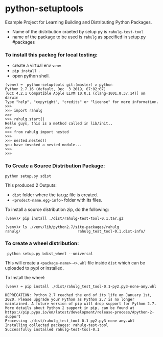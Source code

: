 # python-setuptools

Example Project for Learning Building and Distributing Python Packages.

- Name of the distribution craeted by setup.py is `rahulg-test-tool`
- name of the package to be used is `rahulg` as specified in setup.py #packages
### To install this packeg for local testing:
* create a virtual env `venv`
* `pip install .`
* open python shell.

```
(venv) ➜  python-setuptools git:(master) ✗ python
Python 2.7.16 (default, Dec  3 2019, 07:02:07) 
[GCC 4.2.1 Compatible Apple LLVM 10.0.1 (clang-1001.0.37.14)] on darwin
Type "help", "copyright", "credits" or "license" for more information.
>>> 
>>> import rahulg
>>> 
>>> rahulg.start()
Hello guys, this is a method called in lib/init..
>>> 
>>> from rahulg import nested
>>> 
>>> nested.nested()
you have invoked a nested module...
>>> 
>>>
```

### To Create a Source Distribution Package:
```
python setup.py sdist
```
This produced 2 Outputs:
  * `dist` folder where the tar.gz file is created.
  * `<prodect-name.egg-info>` folder with its files.
  
To install a source distribution zip, do the following:
  ```
  (venv)✗ pip install ./dist/rahulg-test-tool-0.1.tar.gz 
  
  (venv)✗ ls ./venv/lib/python2.7/site-packages/rahulg
rahulg/                          rahulg_test_tool-0.1.dist-info/
  ```

### To create a wheel distribution:
```
 python setup.py bdist_wheel --universal
 ```
 
 This will create a `<package-name>-<>.whl` file inside `dist` which can be uploaded to pypi or installed.
 
 To Install the wheel:
 ```
 (venv) ➜ pip install ./dist/rahulg_test_tool-0.1-py2.py3-none-any.whl 
 
DEPRECATION: Python 2.7 reached the end of its life on January 1st, 2020. Please upgrade your Python as Python 2.7 is no longer maintained. A future version of pip will drop support for Python 2.7. More details about Python 2 support in pip, can be found at https://pip.pypa.io/en/latest/development/release-process/#python-2-support
Processing ./dist/rahulg_test_tool-0.1-py2.py3-none-any.whl
Installing collected packages: rahulg-test-tool
Successfully installed rahulg-test-tool-0.1
```
